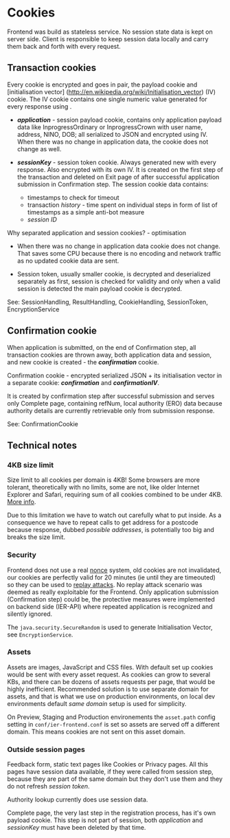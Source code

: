 # Cookies

Frontend was build as stateless service. No session state data is kept on server side.
Client is responsible to keep session data locally and carry them back and forth with 
every request.

## Transaction cookies

Every cookie is encrypted and goes in pair, the payload cookie and [initialisation vector]
(http://en.wikipedia.org/wiki/Initialisation_vector) (IV) cookie. The IV cookie contains
one single numeric value generated for every response using . 

 - ***application*** - session payload cookie, contains only application payload data like 
   InprogressOrdinary or InprogressCrown with user name, address, NINO, DOB; all serialized to 
   JSON and encrypted using IV. When there was no change in application data, the cookie does not 
   change as well.
   
 - ***sessionKey*** - session token cookie. Always generated new with every response. Also encrypted
   with its own IV. It is created on the first step of the transaction and deleted on Exit page
   of after successful application submission in Confirmation step.
   The session cookie data contains: 
    - timestamps to check for timeout 
    - transaction _history_ - time spent on individual steps in form of list of 
   timestamps as a simple anti-bot measure
    - _session ID_   

Why separated application and session cookies? - optimisation

 - When there was no change in application data cookie does not change.
   That saves some CPU because there is no encoding and network traffic as no updated cookie data 
   are sent.
   
 - Session token, usually smaller cookie, is decrypted and deserialized separately as first, 
   session is checked for validity and only when a valid session is detected the main payload
   cookie is decrypted.

See: SessionHandling, ResultHandling, CookieHandling, SessionToken, EncryptionService


## Confirmation cookie

When application is submitted, on the end of Confirmation step, all transaction cookies are thrown 
away, both application data and session, and new cookie is created - the ***confirmation*** cookie. 

Confirmation cookie - encrypted serialized JSON + its initialisation vector in a separate cookie:
***confirmation*** and ***confirmationIV***.

It is created by confirmation step after successful submission and serves only Complete page,
containing refNum, local authority (ERO) data because authority details are currently retrievable 
only from submission response.

See: ConfirmationCookie


## Technical notes

### 4KB size limit

Size limit to all cookies per domain is 4KB! Some browsers are more tolerant, theoretically with
no limits, some are not, like older Internet Explorer and Safari, requiring sum of all cookies 
combined to be under 4KB. [More info](http://webdesign.about.com/od/cookies/f/cookies-per-domain-limit.htm).

Due to this limitation we have to watch out carefully what to put inside.
As a consequence we have to repeat calls to get address for a postcode because response, 
dubbed _possible addresses_, is potentially too big and breaks the size limit.   


### Security

Frontend does not use a real [nonce](http://en.wikipedia.org/wiki/Cryptographic_nonce)
system, old cookies are not invalidated, our cookies are perfectly valid for 20 minutes (ie until 
they are timeouted) so they can be used to [replay attacks](http://en.wikipedia.org/wiki/Replay_attack).
No replay attack scenario was deemed as really exploitable for the Frontend. Only application submission 
(Confirmation step) could be, the protective measures were implemented on backend side (IER-API) where
repeated application is recognized and silently ignored.

The `java.security.SecureRandom` is used to generate Initialisation Vector, see `EncryptionService`.

  
### Assets

Assets are images, JavaScript and CSS files. With default set up cookies would 
be sent with every asset request. As cookies can grow to several KBs, and there can be dozens of 
assets requests per page, that would be highly inefficient. Recommended solution is to use
separate domain for assets, and that is what we use on production environments, on local dev 
environments default _same domain_ setup is used for simplicity. 

On Preview, Staging and Production environements the `asset.path` config setting in `conf/ier-frontend.conf`
is set so assets are served off a different domain. This means cookies are not sent on this asset domain.

### Outside session pages

Feedback form, static text pages like Cookies or Privacy pages. All this pages have session data 
available, if they were called from session step, because they are part of the same domain
but they don't use them and they do not refresh _session token_.

Authority lookup currently does use session data.
 
Complete page, the very last step in the registration process, has it's own payload cookie.
This step is not part of session, both _application_ and _sessionKey_ must have been deleted by 
that time.

